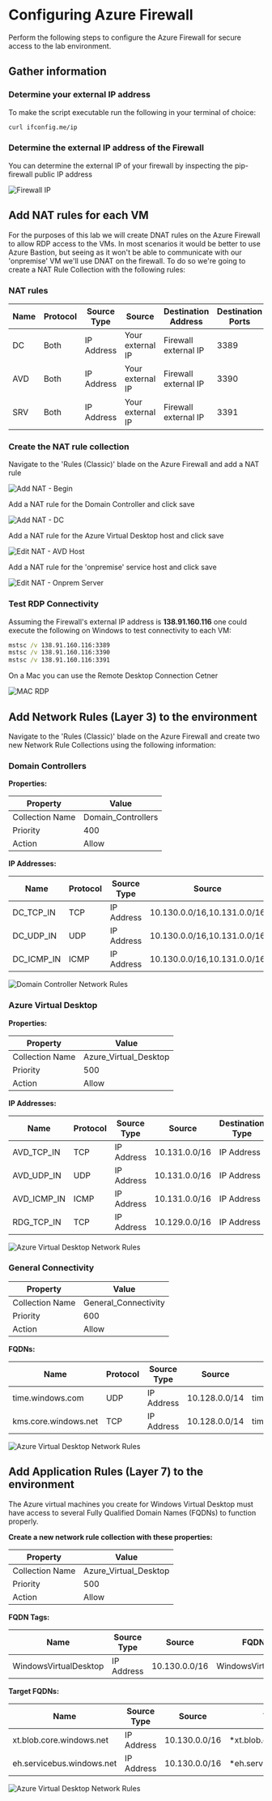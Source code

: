 # Configuring Azure Firewall

Perform the following steps to configure the Azure Firewall for secure access to the lab environment.

## Gather information

### Determine your external IP address

To make the script executable run the following in your terminal of choice:

```bash
curl ifconfig.me/ip
```

### Determine the external IP address of the Firewall

You can determine the external IP of your firewall by inspecting the pip-firewall public IP address

![Firewall IP](https://github.com/MSBrett/azfw_hybrid/raw/master/resources/Firewall_IP.png)

## Add NAT rules for each VM

For the purposes of this lab we will create DNAT rules on the Azure Firewall to allow RDP access to the VMs.  In most scenarios it would be better to use Azure Bastion, but seeing as it won't be able to communicate with our 'onpremise' VM we'll use DNAT on the firewall.  To do so we're going to create a NAT Rule Collection with the following rules:

### NAT rules

| Name | Protocol | Source Type | Source           | Destination Address  | Destination Ports | Translated Address | Translated Ports |
|------|----------|-------------|------------------|----------------------|-------------------|--------------------|------------------|
| DC   | Both     | IP Address  | Your external IP | Firewall external IP | 3389              | 10.129.0.4         | 3389             |
| AVD  | Both     | IP Address  | Your external IP | Firewall external IP | 3390              | 10.130.0.4         | 3389             |
| SRV  | Both     | IP Address  | Your external IP | Firewall external IP | 3391              | 10.131.0.4         | 3389             |

### Create the NAT rule collection

Navigate to the 'Rules (Classic)' blade on the Azure Firewall and add a NAT rule

![Add NAT - Begin](https://github.com/MSBrett/azfw_hybrid/raw/master/resources/Add_NAT_1.png)

Add a NAT rule for the Domain Controller and click save

![Add NAT - DC](https://github.com/MSBrett/azfw_hybrid/raw/master/resources/Add_NAT_2.png)

Add a NAT rule for the Azure Virtual Desktop host and click save

![Edit NAT - AVD Host](https://github.com/MSBrett/azfw_hybrid/raw/master/resources/Edit_NAT_1.png)

Add a NAT rule for the 'onpremise' service host and click save

![Edit NAT - Onprem Server](https://github.com/MSBrett/azfw_hybrid/raw/master/resources/Edit_NAT_2.png)

### Test RDP Connectivity

Assuming the Firewall's external IP address is **138.91.160.116** one could execute the following on Windows to test connectivity to each VM:

```cmd
mstsc /v 138.91.160.116:3389
mstsc /v 138.91.160.116:3390
mstsc /v 138.91.160.116:3391
```

On a Mac you can use the Remote Desktop Connection Cetner

![MAC RDP](https://github.com/MSBrett/azfw_hybrid/raw/master/resources/RDP_Connection_Center.png)

## Add Network Rules (Layer 3) to the environment

Navigate to the 'Rules (Classic)' blade on the Azure Firewall and create two new Network Rule Collections using the following information:

### Domain Controllers

**Properties:**

Property        | Value              |
----------------|--------------------|
Collection Name | Domain_Controllers |
Priority        | 400                |
Action          | Allow              |

**IP Addresses:**

| Name       | Protocol | Source Type | Source                       | Destination Type | Destination Address | Destination Ports                               |
|------------|----------|-------------|------------------------------|------------------|---------------------|-------------------------------------------------|
| DC_TCP_IN  | TCP      | IP Address  |  10.130.0.0/16,10.131.0.0/16 | IP Address       | 10.129.0.0/16       | 53,88,135,139,389,445,636,3268,3269,49152-65535 |
| DC_UDP_IN  | UDP      | IP Address  |  10.130.0.0/16,10.131.0.0/16 | IP Address       | 10.129.0.0/16       | 53,88,135,139,389,445,636,3268,3269,49152-65535 |
| DC_ICMP_IN | ICMP     | IP Address  |  10.130.0.0/16,10.131.0.0/16 | IP Address       | 10.129.0.0/16       | *                                               |

![Domain Controller Network Rules](https://github.com/MSBrett/azfw_hybrid/raw/master/resources/Domain_Controller_Network_Rules.png)

### Azure Virtual Desktop

**Properties:**

Property        | Value                 |
----------------|-----------------------|
Collection Name | Azure_Virtual_Desktop |
Priority        | 500                   |
Action          | Allow                 |

**IP Addresses:**

| Name        | Protocol | Source Type | Source         | Destination Type | Destination Address | Destination Ports  |
|-------------|----------|-------------|----------------|------------------|---------------------|--------------------|
| AVD_TCP_IN  | TCP      | IP Address  |  10.131.0.0/16 | IP Address       | 10.130.0.0/16       | 3389               |
| AVD_UDP_IN  | UDP      | IP Address  |  10.131.0.0/16 | IP Address       | 10.130.0.0/16       | 3389               |
| AVD_ICMP_IN | ICMP     | IP Address  |  10.131.0.0/16 | IP Address       | 10.130.0.0/16       | *                  |
| RDG_TCP_IN  | TCP      | IP Address  |  10.129.0.0/16 | IP Address       | 10.131.0.0/16       | 443                |

![Azure Virtual Desktop Network Rules](https://github.com/MSBrett/azfw_hybrid/raw/master/resources/AVD_Network_Rules.png)

### General Connectivity

Property        | Value                 |
----------------|-----------------------|
Collection Name | General_Connectivity |
Priority        | 600                   |
Action          | Allow                 |
**FQDNs:**

| Name                 | Protocol | Source Type | Source         | Destination FQDNs | Destination Ports  |
|----------------------|----------|-------------|----------------|-------------------|--------------------|
| time.windows.com     | UDP      | IP Address  |  10.128.0.0/14 | time.windows.com  | 123                |
| kms.core.windows.net | TCP      | IP Address  |  10.128.0.0/14 | time.windows.com  | 1688               |

![Azure Virtual Desktop Network Rules](https://github.com/MSBrett/azfw_hybrid/raw/master/resources/General_Network_Rule.png)

## Add Application Rules (Layer 7) to the environment

The Azure virtual machines you create for Windows Virtual Desktop must have access to several Fully Qualified Domain Names (FQDNs) to function properly.

**Create a new network rule collection with these properties:**

Property        | Value                 |
----------------|-----------------------|
Collection Name | Azure_Virtual_Desktop |
Priority        | 500                   |
Action          | Allow                 |

**FQDN Tags:**

| Name                  | Source Type | Source         | FQDN Tag              |
|-----------------------|-------------|----------------|-----------------------|
| WindowsVirtualDesktop | IP Address  |  10.130.0.0/16 | WindowsVirtualDesktop |

**Target FQDNs:**

| Name                      | Source Type | Source         | Target Tag                 |
|---------------------------|-------------|----------------|----------------------------|
| xt.blob.core.windows.net  | IP Address  |  10.130.0.0/16 | *xt.blob.core.windows.net  |
| eh.servicebus.windows.net | IP Address  |  10.130.0.0/16 | *eh.servicebus.windows.net |

![Azure Virtual Desktop Network Rules](https://github.com/MSBrett/azfw_hybrid/raw/master/resources/AVD_Application_Rules.png)
